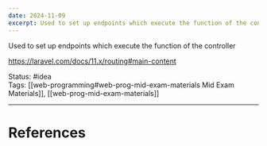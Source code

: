 ```yaml
---
date: 2024-11-09
excerpt: Used to set up endpoints which execute the function of the controller
---
```

Used to set up endpoints which execute the function of the controller

https://laravel.com/docs/11.x/routing#main-content

Status: #idea  
Tags: [[web-programming#web-prog-mid-exam-materials Mid Exam Materials]], [[web-prog-mid-exam-materials]]

---
# References